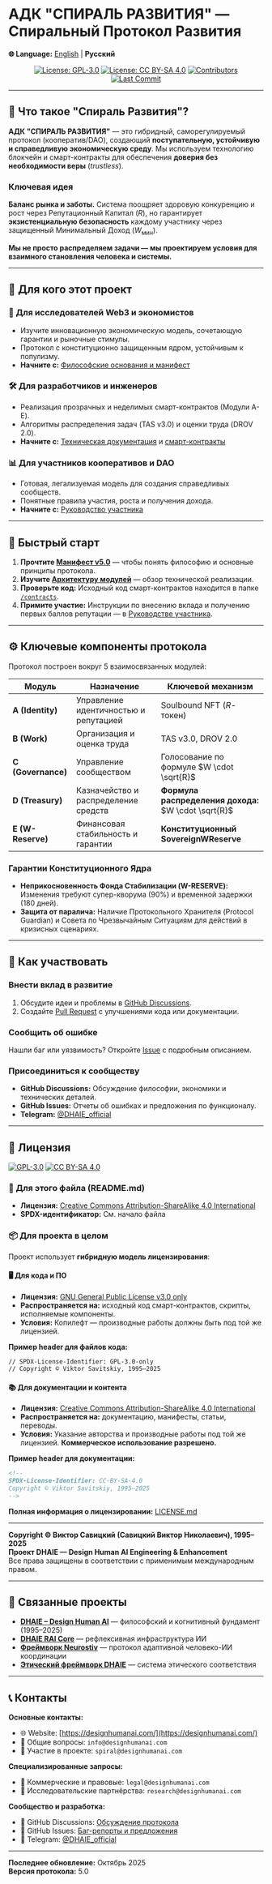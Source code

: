 <!--
SPDX-License-Identifier: CC-BY-SA-4.0
Copyright © Viktor Savitskiy, 1995–2025
-->

# АДК "СПИРАЛЬ РАЗВИТИЯ" — Спиральный Протокол Развития

**🌐 Language:** [English](README.en.md) | **Русский**

<div align="center">

[![License: GPL-3.0](https://img.shields.io/badge/Code-GPL--3.0-blue.svg?style=for-the-badge)](LICENSES/CODE-GPL-3.0.md)
[![License: CC BY-SA 4.0](https://img.shields.io/badge/Docs-CC_BY_SA_4.0-lightgrey.svg?style=for-the-badge)](https://creativecommons.org/licenses/by-sa/4.0/)
[![Contributors](https://img.shields.io/github/contributors/designhumanai/dhaie-spiral-development-protocol.svg?style=for-the-badge)](https://github.com/designhumanai/dhaie-spiral-development-protocol/graphs/contributors)
[![Last Commit](https://img.shields.io/github/last-commit/designhumanai/dhaie-spiral-development-protocol.svg?style=for-the-badge)](https://github.com/designhumanai/dhaie-spiral-development-protocol/commits/main)

</div>

---

## 🔷 Что такое "Спираль Развития"?

**АДК "СПИРАЛЬ РАЗВИТИЯ"** — это гибридный, саморегулируемый протокол (кооператив/DAO), создающий **поступательную, устойчивую и справедливую экономическую среду**. Мы используем технологию блокчейн и смарт-контракты для обеспечения **доверия без необходимости веры** (*trustless*).

### Ключевая идея

**Баланс рынка и заботы.** Система поощряет здоровую конкуренцию и рост через Репутационный Капитал ($R$), но гарантирует **экзистенциальную безопасность** каждому участнику через защищенный Минимальный Доход ($W_{\text{мин}}$).

**Мы не просто распределяем задачи — мы проектируем условия для взаимного становления человека и системы.**

---

## 🎯 Для кого этот проект

### 🔬 Для исследователей Web3 и экономистов
- Изучите инновационную экономическую модель, сочетающую гарантии и рыночные стимулы.
- Протокол с конституционно защищенным ядром, устойчивым к популизму.
- **Начните с:** [Философские основания и манифест](docs/manifesto.md)

### 🛠️ Для разработчиков и инженеров
- Реализация прозрачных и неделимых смарт-контрактов (Модули A-E).
- Алгоритмы распределения задач (TAS v3.0) и оценки труда (DROV 2.0).
- **Начните с:** [Техническая документация](docs/technical_specification.md) и [смарт-контракты](/contracts)

### 📊 Для участников кооперативов и DAO
- Готовая, легализуемая модель для создания справедливых сообществ.
- Понятные правила участия, роста и получения дохода.
- **Начните с:** [Руководство участника](docs/user_guide.md)

---

## 🚀 Быстрый старт

1.  **Прочтите [Манифест v5.0](docs/manifesto.md)** — чтобы понять философию и основные принципы протокола.
2.  **Изучите [Архитектуру модулей](docs/architecture.md)** — обзор технической реализации.
3.  **Проверьте код:** Исходный код смарт-контрактов находится в папке [`/contracts`](/contracts).
4.  **Примите участие:** Инструкции по внесению вклада и получению первых баллов репутации — в [Руководстве участника](docs/user_guide.md).

---

## ⚙️ Ключевые компоненты протокола

Протокол построен вокруг 5 взаимосвязанных модулей:

| Модуль | Назначение | Ключевой механизм |
|--------|------------|-------------------|
| **A (Identity)** | Управление идентичностью и репутацией | Soulbound NFT ($R$-токен) |
| **B (Work)** | Организация и оценка труда | TAS v3.0, DROV 2.0 |
| **C (Governance)** | Управление сообществом | Голосование по формуле $W \cdot \sqrt{R}$ |
| **D (Treasury)** | Казначейство и распределение средств | **Формула распределения дохода:** $W \cdot \sqrt{R}$ |
| **E (W-Reserve)** | Финансовая стабильность и гарантии | **Конституционный SovereignWReserve** |

### Гарантии Конституционного Ядра
- **Неприкосновенность Фонда Стабилизации (W-RESERVE):** Изменения требуют супер-кворума (90%) и временной задержки (180 дней).
- **Защита от паралича:** Наличие Протокольного Хранителя (Protocol Guardian) и Совета по Чрезвычайным Ситуациям для действий в кризисных сценариях.

---

## 🤝 Как участвовать

### Внести вклад в развитие
1. Обсудите идеи и проблемы в [GitHub Discussions](https://github.com/designhumanai/dhaie-spiral-development-protocol/discussions).
2. Создайте [Pull Request](https://github.com/designhumanai/dhaie-spiral-development-protocol/pulls) с улучшениями кода или документации.

### Сообщить об ошибке
Нашли баг или уязвимость? Откройте [Issue](https://github.com/designhumanai/dhaie-spiral-development-protocol/issues) с подробным описанием.

### Присоединиться к сообществу
- **GitHub Discussions:** Обсуждение философии, экономики и технических деталей.
- **GitHub Issues:** Отчеты об ошибках и предложения по функционалу.
- **Telegram:** [@DHAIE_official](https://t.me/DHAIE_official)

---

<!-- UNIFIED LICENSE BLOCK START -->
## 📜 Лицензия

[![GPL-3.0](https://img.shields.io/badge/Code-GPL--3.0-blue.svg?style=for-the-badge)](LICENSES/CODE-GPL-3.0.md)
[![CC BY-SA 4.0](https://img.shields.io/badge/Docs-CC_BY_SA_4.0-lightgrey.svg?style=for-the-badge)](https://creativecommons.org/licenses/by-sa/4.0/)

### 📄 Для этого файла (README.md)
- **Лицензия:** [Creative Commons Attribution-ShareAlike 4.0 International](https://creativecommons.org/licenses/by-sa/4.0/)
- **SPDX-идентификатор:** См. начало файла

### 📦 Для проекта в целом

Проект использует **гибридную модель лицензирования**:

#### 🖥️ Для кода и ПО
- **Лицензия:** [GNU General Public License v3.0 only](LICENSES/CODE-GPL-3.0.md)
- **Распространяется на:** исходный код смарт-контрактов, скрипты, исполняемые компоненты.
- **Условия:** Копилефт — производные работы должны быть под той же лицензией.

**Пример header для файлов кода:**
```solidity
// SPDX-License-Identifier: GPL-3.0-only
// Copyright © Viktor Savitskiy, 1995–2025
```

#### 📚 Для документации и контента
- **Лицензия:** [Creative Commons Attribution-ShareAlike 4.0 International](https://creativecommons.org/licenses/by-sa/4.0/)
- **Распространяется на:** документацию, манифесты, статьи, переводы.
- **Условия:** Указание авторства и производные работы под той же лицензией. **Коммерческое использование разрешено.**

**Пример header для документации:**
```markdown
<!--
SPDX-License-Identifier: CC-BY-SA-4.0
Copyright © Viktor Savitskiy, 1995–2025
-->
```

**Полная информация о лицензировании:** [LICENSE.md](LICENSE.md)

---

**Copyright © Виктор Савицкий (Савицкий Виктор Николаевич), 1995–2025**  
**Проект DHAIE — Design Human AI Engineering & Enhancement**  
Все права защищены в соответствии с применимым международным правом.

<!-- UNIFIED LICENSE BLOCK END -->

---

## 🔗 Связанные проекты

- **[DHAIE – Design Human AI](https://github.com/designhumanai/design-human-ai)** — философский и когнитивный фундамент (1995–2025)
- **[DHAIE RAI Core](https://github.com/designhumanai/dhaie-rai-core)** — рефлексивная инфраструктура ИИ
- **[Фреймворк Neurostiv](https://github.com/designhumanai/neurostiv-framework)** — протокол адаптивной человеко-ИИ координации
- **[Этический фреймворк DHAIE](https://github.com/designhumanai/ethics-framework)** — система этического соответствия

---

<!-- UNIFIED CONTACTS BLOCK START -->
## 📞 Контакты

**Основные контакты:**
- 🌐 Website: [https://designhumanai.com/](https://designhumanai.com/)
- 📧 Общие вопросы: `info@designhumanai.com`
- 📧 Участие в проекте: `spiral@designhumanai.com`

**Специализированные запросы:**
- 📧 Коммерческие и правовые: `legal@designhumanai.com`
- 📧 Исследовательские партнёрства: `research@designhumanai.com`

**Сообщество и разработка:**
- 💬 GitHub Discussions: [Обсуждение протокола](https://github.com/designhumanai/dhaie-spiral-development-protocol/discussions)
- 💬 GitHub Issues: [Баг-репорты и предложения](https://github.com/designhumanai/dhaie-spiral-development-protocol/issues)
- 📱 Telegram: [@DHAIE_official](https://t.me/DHAIE_official)

<!-- UNIFIED CONTACTS BLOCK END -->

---

**Последнее обновление:** Октябрь 2025  
**Версия протокола:** 5.0
